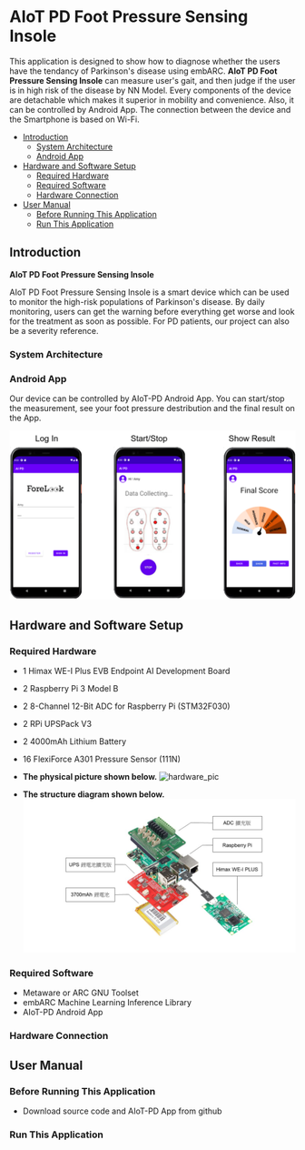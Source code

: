 # AIoT PD Foot Pressure Sensing Insole
This application is designed to show how to diagnose whether the users have the tendancy of Parkinson's disease using embARC. **AIoT PD Foot Pressure Sensing Insole** can measure user's gait, and then judge if the user is in high risk of the disease by NN Model. Every components of the device are detachable which makes it superior in mobility and convenience. Also, it can be controlled by Android App. The connection between the device and the Smartphone is based on Wi-Fi.

* [Introduction](#introduction)
	* [System Architecture](#system-architecture)
	* [Android App](#android-app)
* [Hardware and Software Setup](#hardware-and-software-setup)
	* [Required Hardware](#required-hardware)
	* [Required Software](#required-software)
	* [Hardware Connection](#hardware-connection)
* [User Manual](#user-manual)
	* [Before Running This Application](#before-running-this-application)
	* [Run This Application](#run-this-application)

## Introduction

**AIoT PD Foot Pressure Sensing Insole**

AIoT PD Foot Pressure Sensing Insole is a smart device which can be used to monitor the high-risk populations of Parkinson's disease. By daily monitoring, users can get the warning before everything get worse and look for the treatment as soon as possible. For PD patients, our project can also be a severity reference.


### System Architecture

### Android App
Our device can be controlled by AIoT-PD Android App. You can start/stop the measurement, see your foot pressure destribution and the final result on the App.

![app pic][0]
## Hardware and Software Setup
### Required Hardware
- 1 Himax WE-I Plus EVB Endpoint AI Development Board
- 2 Raspberry Pi 3 Model B
- 2 8-Channel 12-Bit ADC for Raspberry Pi (STM32F030)
- 2 RPi UPSPack V3
- 2 4000mAh Lithium Battery
- 16 FlexiForce A301 Pressure Sensor (111N)

- **The physical picture shown below.**
![hardware_pic][1]

- **The structure diagram shown below.**
![hardware_pic][2]
### Required Software
- Metaware or ARC GNU Toolset
- embARC Machine Learning Inference Library
- AIoT-PD Android App

### Hardware Connection

## User Manual
### Before Running This Application
- Download source code and AIoT-PD App from github
### Run This Application


[0]: doc/screenshots/APP.png	"app_pic" 
[1]: hardware/photo.png	"hardware_pic"
[2]: hardware/Rpi_Himax.jpg	"hardware_pic"

